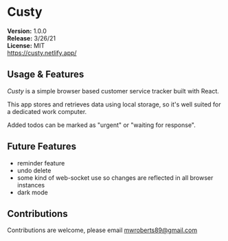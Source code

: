 # Custy

**Version:** 1.0.0
<br>
**Release:** 3/26/21
<br>
**License:** MIT
<br>
https://custy.netlify.app/

## Usage & Features

_Custy_ is a simple browser based customer service tracker built with React.

This app stores and retrieves data using local storage, so it's well suited for a dedicated work computer.

Added todos can be marked as "urgent" or "waiting for response".

## Future Features

- reminder feature
- undo delete
- some kind of web-socket use so changes are reflected in all browser instances
- dark mode

## Contributions

Contributions are welcome, please email mwroberts89@gmail.com
